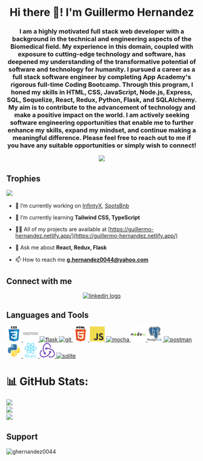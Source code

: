 <h1 align="center">Hi there 👋! I'm Guillermo Hernandez</h1>
<h3 align="center">I am a highly motivated full stack web developer with a background in the technical and engineering aspects of the Biomedical field. My experience in this domain, coupled with exposure to cutting-edge technology and software, has deepened my understanding of the transformative potential of software and technology for humanity. I pursued a career as a full stack software engineer by completing App Academy's rigorous full-time Coding Bootcamp. Through this program, I honed my skills in HTML, CSS, JavaScript, Node.js, Express, SQL, Sequelize, React, Redux, Python, Flask, and SQLAlchemy. My aim is to contribute to the advancement of technology and make a positive impact on the world. I am actively seeking software engineering opportunities that enable me to further enhance my skills, expand my mindset, and continue making a meaningful difference. Please feel free to reach out to me if you have any suitable opportunities or simply wish to connect!</h3>

<div align="center">
  <img src="https://profile-counter.glitch.me/ghernandez0044/count.svg?"  />
</div>

## Trophies
![](https://github-profile-trophy.vercel.app/?username=ghernandez0044&theme=dracula&no-frame=false&no-bg=false&margin-w=4)

- 🔭 I’m currently working on [InfintyX](https://github.com/ghernandez0044/infinityx-capstone), [SpotsBnb](https://github.com/ghernandez0044/spotsbnb)

- 🌱 I’m currently learning **Tailwind CSS, TypeScript**

- 👨‍💻 All of my projects are available at [https://guillermo-hernandez.netlify.app/](https://guillermo-hernandez.netlify.app/)

- 💬 Ask me about **React, Redux, Flask**

- 📫 How to reach me **g.hernandez0044@yahoo.com**

## Connect with me
<div align="center">
  <a href="https://www.linkedin.com/in/guillermo-hernandez-32a307180/" target="_blank">
    <img src="https://raw.githubusercontent.com/maurodesouza/profile-readme-generator/master/src/assets/icons/social/linkedin/default.svg" width="52" height="40" alt="linkedin logo"  />
  </a>
</div>


## Languages and Tools
<p align="left"> <a href="https://www.w3schools.com/css/" target="_blank" rel="noreferrer"> <img src="https://raw.githubusercontent.com/devicons/devicon/master/icons/css3/css3-original-wordmark.svg" alt="css3" width="40" height="40"/> </a> <a href="https://expressjs.com" target="_blank" rel="noreferrer"> <img src="https://raw.githubusercontent.com/devicons/devicon/master/icons/express/express-original-wordmark.svg" alt="express" width="40" height="40"/> </a> <a href="https://flask.palletsprojects.com/" target="_blank" rel="noreferrer"> <img src="https://www.vectorlogo.zone/logos/pocoo_flask/pocoo_flask-icon.svg" alt="flask" width="40" height="40"/> </a> <a href="https://git-scm.com/" target="_blank" rel="noreferrer"> <img src="https://www.vectorlogo.zone/logos/git-scm/git-scm-icon.svg" alt="git" width="40" height="40"/> </a> <a href="https://www.w3.org/html/" target="_blank" rel="noreferrer"> <img src="https://raw.githubusercontent.com/devicons/devicon/master/icons/html5/html5-original-wordmark.svg" alt="html5" width="40" height="40"/> </a> <a href="https://developer.mozilla.org/en-US/docs/Web/JavaScript" target="_blank" rel="noreferrer"> <img src="https://raw.githubusercontent.com/devicons/devicon/master/icons/javascript/javascript-original.svg" alt="javascript" width="40" height="40"/> </a> <a href="https://mochajs.org" target="_blank" rel="noreferrer"> <img src="https://www.vectorlogo.zone/logos/mochajs/mochajs-icon.svg" alt="mocha" width="40" height="40"/> </a> <a href="https://nodejs.org" target="_blank" rel="noreferrer"> <img src="https://raw.githubusercontent.com/devicons/devicon/master/icons/nodejs/nodejs-original-wordmark.svg" alt="nodejs" width="40" height="40"/> </a> <a href="https://www.postgresql.org" target="_blank" rel="noreferrer"> <img src="https://raw.githubusercontent.com/devicons/devicon/master/icons/postgresql/postgresql-original-wordmark.svg" alt="postgresql" width="40" height="40"/> </a> <a href="https://postman.com" target="_blank" rel="noreferrer"> <img src="https://www.vectorlogo.zone/logos/getpostman/getpostman-icon.svg" alt="postman" width="40" height="40"/> </a> <a href="https://www.python.org" target="_blank" rel="noreferrer"> <img src="https://raw.githubusercontent.com/devicons/devicon/master/icons/python/python-original.svg" alt="python" width="40" height="40"/> </a> <a href="https://reactjs.org/" target="_blank" rel="noreferrer"> <img src="https://raw.githubusercontent.com/devicons/devicon/master/icons/react/react-original-wordmark.svg" alt="react" width="40" height="40"/> </a> <a href="https://redux.js.org" target="_blank" rel="noreferrer"> <img src="https://raw.githubusercontent.com/devicons/devicon/master/icons/redux/redux-original.svg" alt="redux" width="40" height="40"/> </a> <a href="https://www.sqlite.org/" target="_blank" rel="noreferrer"> <img src="https://www.vectorlogo.zone/logos/sqlite/sqlite-icon.svg" alt="sqlite" width="40" height="40"/> </a> </p>

# 📊 GitHub Stats:
![](https://github-readme-stats.vercel.app/api?username=ghernandez0044&theme=omni&hide_border=false&include_all_commits=false&count_private=false)<br/>
![](https://github-readme-streak-stats.herokuapp.com/?user=ghernandez0044&theme=omni&hide_border=false)<br/>
![](https://github-readme-stats.vercel.app/api/top-langs/?username=ghernandez0044&theme=omni&hide_border=false&include_all_commits=false&count_private=false&layout=compact)

## Support
<p><a href="https://www.buymeacoffee.com/ghernandez0044"> <img align="left" src="https://cdn.buymeacoffee.com/buttons/v2/default-yellow.png" height="50" width="210" alt="ghernandez0044" /></a></p><br><br>








